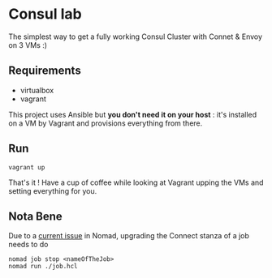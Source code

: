 # Consul lab

The simplest way to get a fully working Consul Cluster with Connet & Envoy on 3 VMs :)

## Requirements

- virtualbox
- vagrant

This project uses Ansible but __you don't need it on your host__ : it's installed on a VM by Vagrant and provisions everything from there.

## Run

```
vagrant up
```

That's it ! Have a cup of coffee while looking at Vagrant upping the VMs and setting everything for you.

## Nota Bene

Due to a [current issue](https://github.com/hashicorp/nomad/issues/6459) in Nomad, upgrading the Connect stanza of a job needs to do 

```
nomad job stop <nameOfTheJob>
nomad run ./job.hcl
```
